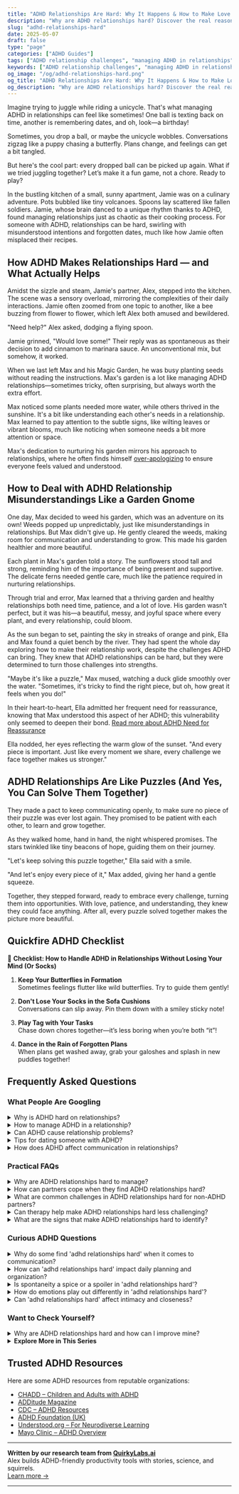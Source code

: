 ```yaml
---
title: "ADHD Relationships Are Hard: Why It Happens & How to Make Love Work"
description: "Why are ADHD relationships hard? Discover the real reasons behind the struggles—and how to build stronger, more joyful connections with practical, playful tips."
slug: "adhd-relationships-hard"
date: 2025-05-07
draft: false
type: "page"
categories: ["ADHD Guides"]
tags: ["ADHD relationship challenges", "managing ADHD in relationships", "ADHD communication strategies", "understanding ADHD partners", "ADHD emotional connection", "ADHD dating advice", "healthy ADHD relationship habits"]
keywords: ["ADHD relationship challenges", "managing ADHD in relationships", "ADHD communication strategies", "understanding ADHD partners", "ADHD emotional connection", "ADHD dating advice", "healthy ADHD relationship habits"]
og_image: "/og/adhd-relationships-hard.png"
og_title: "ADHD Relationships Are Hard: Why It Happens & How to Make Love Work"
og_description: "Why are ADHD relationships hard? Discover the real reasons behind the struggles—and how to build stronger, more joyful connections with practical, playful tips."
---
```


Imagine trying to juggle while riding a unicycle. That's what managing ADHD in relationships can feel like sometimes! One ball is texting back on time, another is remembering dates, and oh, look—a birthday!

Sometimes, you drop a ball, or maybe the unicycle wobbles. Conversations zigzag like a puppy chasing a butterfly. Plans change, and feelings can get a bit tangled.

But here's the cool part: every dropped ball can be picked up again. What if we tried juggling together? Let’s make it a fun game, not a chore. Ready to play?

In the bustling kitchen of a small, sunny apartment, Jamie was on a culinary adventure. Pots bubbled like tiny volcanoes. Spoons lay scattered like fallen soldiers. Jamie, whose brain danced to a unique rhythm thanks to ADHD, found managing relationships just as chaotic as their cooking process. For someone with ADHD, relationships can be hard, swirling with misunderstood intentions and forgotten dates, much like how Jamie often misplaced their recipes.

## How ADHD Makes Relationships Hard — and What Actually Helps

Amidst the sizzle and steam, Jamie's partner, Alex, stepped into the kitchen. The scene was a sensory overload, mirroring the complexities of their daily interactions. Jamie often zoomed from one topic to another, like a bee buzzing from flower to flower, which left Alex both amused and bewildered. 

"Need help?" Alex asked, dodging a flying spoon. 

Jamie grinned, "Would love some!" Their reply was as spontaneous as their decision to add cinnamon to marinara sauce. An unconventional mix, but somehow, it worked.

When we last left Max and his Magic Garden, he was busy planting seeds without reading the instructions. Max's garden is a lot like managing ADHD relationships—sometimes tricky, often surprising, but always worth the extra effort.

Max noticed some plants needed more water, while others thrived in the sunshine. It's a bit like understanding each other's needs in a relationship. Max learned to pay attention to the subtle signs, like wilting leaves or vibrant blooms, much like noticing when someone needs a bit more attention or space.

Max's dedication to nurturing his garden mirrors his approach to relationships, where he often finds himself [over-apologizing](/pages/adhd-over-apologizing/) to ensure everyone feels valued and understood.

## How to Deal with ADHD Relationship Misunderstandings Like a Garden Gnome

One day, Max decided to weed his garden, which was an adventure on its own! Weeds popped up unpredictably, just like misunderstandings in relationships. But Max didn't give up. He gently cleared the weeds, making room for communication and understanding to grow. This made his garden healthier and more beautiful.

Each plant in Max's garden told a story. The sunflowers stood tall and strong, reminding him of the importance of being present and supportive. The delicate ferns needed gentle care, much like the patience required in nurturing relationships.

Through trial and error, Max learned that a thriving garden and healthy relationships both need time, patience, and a lot of love. His garden wasn't perfect, but it was his—a beautiful, messy, and joyful space where every plant, and every relationship, could bloom.

As the sun began to set, painting the sky in streaks of orange and pink, Ella and Max found a quiet bench by the river. They had spent the whole day exploring how to make their relationship work, despite the challenges ADHD can bring. They knew that ADHD relationships can be hard, but they were determined to turn those challenges into strengths.

"Maybe it's like a puzzle," Max mused, watching a duck glide smoothly over the water. "Sometimes, it's tricky to find the right piece, but oh, how great it feels when you do!"

In their heart-to-heart, Ella admitted her frequent need for reassurance, knowing that Max understood this aspect of her ADHD; this vulnerability only seemed to deepen their bond. [Read more about ADHD Need for Reassurance](/pages/adhd-need-for-reassurance/)

Ella nodded, her eyes reflecting the warm glow of the sunset. "And every piece is important. Just like every moment we share, every challenge we face together makes us stronger."

## ADHD Relationships Are Like Puzzles (And Yes, You Can Solve Them Together)

They made a pact to keep communicating openly, to make sure no piece of their puzzle was ever lost again. They promised to be patient with each other, to learn and grow together.

As they walked home, hand in hand, the night whispered promises. The stars twinkled like tiny beacons of hope, guiding them on their journey.

"Let's keep solving this puzzle together," Ella said with a smile.

"And let's enjoy every piece of it," Max added, giving her hand a gentle squeeze.

Together, they stepped forward, ready to embrace every challenge, turning them into opportunities. With love, patience, and understanding, they knew they could face anything. After all, every puzzle solved together makes the picture more beautiful.

## Quickfire ADHD Checklist

🌟 **Checklist: How to Handle ADHD in Relationships Without Losing Your Mind (Or Socks)**

1. **Keep Your Butterflies in Formation**  
   Sometimes feelings flutter like wild butterflies. Try to guide them gently!

2. **Don't Lose Your Socks in the Sofa Cushions**  
   Conversations can slip away. Pin them down with a smiley sticky note!

3. **Play Tag with Your Tasks**  
   Chase down chores together—it’s less boring when you’re both “it”!

4. **Dance in the Rain of Forgotten Plans**  
   When plans get washed away, grab your galoshes and splash in new puddles together!

## Frequently Asked Questions



### What People Are Googling

<details><summary>Why is ADHD hard on relationships?</summary><p>ADHD can definitely bring unique challenges to relationships, and recognizing this is a big step in managing them effectively. The symptoms of ADHD, like forgetfulness, distractibility, and impulsivity, might sometimes make partners feel overlooked or frustrated. It’s important to remember that these behaviors aren't intentional, and open communication can really help. Exploring strategies together, being patient, and educating yourselves about ADHD can strengthen your bond and foster understanding and support.</p></details>
<details><summary>How to manage ADHD in a relationship?</summary><p>Managing ADHD in a relationship can feel like a unique journey, but with open communication and teamwork, it can certainly be a rewarding one. First, openly discuss your ADHD with your partner, highlighting how it might affect your interactions and what strategies help you the most. Establishing a routine together can also provide structure and reduce misunderstandings. Lastly, remember to celebrate each other's strengths and have patience with each other's challenges—it's all about growing together in understanding and love.</p></details>
<details><summary>Can ADHD cause relationship problems?</summary><p>Absolutely, ADHD can sometimes contribute to challenges in relationships, but understanding and awareness can make a big difference. Symptoms like distractibility, forgetfulness, and impulsivity may lead to misunderstandings or frustrations between partners. However, with open communication and mutual understanding, many couples navigate these challenges successfully. Remember, every relationship has its unique dynamics, and with the right strategies and support, you can build a strong, loving connection.</p></details>
<details><summary>Tips for dating someone with ADHD?</summary><p>Dating someone with ADHD can be a wonderful journey filled with spontaneity and passion! It's helpful to embrace open and patient communication, as this sets a solid foundation for understanding each other's needs and boundaries. Remember, flexibility can be key—plans might change at the last minute and it's great to go with the flow when possible. Lastly, celebrating their unique perspective and creativity can enhance your connection and make your time together even more enjoyable!</p></details>
<details><summary>How does ADHD affect communication in relationships?</summary><p>ADHD can certainly add a unique layer to communication in relationships! Sometimes, if you have ADHD, you might find yourself interrupting loved ones during conversations or missing out on key details. This happens not because you don't care, but because your brain juggles a lot at once, and it might stray into hyperfocus or get hooked by distractions. The good news is, with awareness and strategies like active listening and structured conversations, you can enhance communication and deepen your connections. It's all about finding what works best for you and your relationships.</p></details>



### Practical FAQs

<details><summary>Why are ADHD relationships hard to manage?</summary><p>Managing relationships when you have ADHD can indeed present some unique challenges, but it’s really understandable why. ADHD can affect communication, attention to detail, and the ability to manage time, which are all important in maintaining relationships. It might mean sometimes forgetting dates or being impulsive in conversations. Remember, though, with the right strategies and understanding, these relationships can be just as deep and rewarding. Let’s explore ways to communicate your needs and understand each other better—it’s all about finding that balance and support.</p></details>
<details><summary>How can partners cope when they find ADHD relationships hard?</summary><p>Navigating a relationship where ADHD plays a role can definitely bring unique challenges, but it also offers wonderful opportunities for growth and closeness. Open communication is key—discussing each other's needs openly and patiently can help both partners feel understood and valued. Consider setting aside time for regular check-ins where you both can share feelings, manage expectations, and celebrate small victories together. Lastly, learning together about ADHD can deepen empathy and understanding, transforming challenges into shared journeys of support and discovery.</p></details>
<details><summary>What are common challenges in ADHD relationships hard for non-ADHD partners?</summary><p>Absolutely, navigating relationships when one partner has ADHD can definitely bring unique challenges! Non-ADHD partners often find it tricky to understand the inconsistency in attention that their ADHD partner might show—sometimes they’re super-focused, while at other times they might seem distant or distracted. This can sometimes feel like a lack of interest or care, which isn’t the case at all. It’s also common for non-ADHD partners to feel overwhelmed by the more spontaneous and less structured approach their partners may have towards life and responsibilities. Understanding and communication from both sides can really help bridge these gaps and strengthen the relationship.</p></details>
<details><summary>Can therapy help make ADHD relationships hard less challenging?</summary><p>Absolutely, therapy can be a wonderful tool for enhancing relationships impacted by ADHD. It provides a safe space to explore communication styles, understand each other's perspectives, and develop strategies tailored to your unique needs. Therapy can also help in managing emotions and expectations, which often brings a greater sense of empathy and patience between partners. So, it's definitely worth considering as a supportive step towards a healthier, more understanding relationship.</p></details>
<details><summary>What are the signs that make ADHD relationships hard to identify?</summary><p>Absolutely, it's important to recognize that ADHD can subtly influence relationships, and sometimes these signs might not be so obvious. Individuals with ADHD might struggle with consistency in communication or forget important dates and details, which can be misconstrued as lack of interest or care. Additionally, impulsivity common in ADHD can lead to sudden decisions that might bewilder partners not familiar with such patterns. It’s crucial to approach these behaviors with understanding and to communicate openly about the unique challenges ADHD brings into relationships.</p></details>



### Curious ADHD Questions

<details><summary>Why do some find 'adhd relationships hard' when it comes to communication?</summary><p>Navigating relationships when you have ADHD can sometimes feel like you’re trying to tune into a radio station that just won’t come in clearly. Communication challenges often arise because ADHD can affect how one processes information, manages emotional responses, and maintains attention during conversations. It’s not uncommon for misunderstandings to pop up, like accidentally interrupting or forgetting important details. Remember, these moments aren’t a reflection of anyone’s feelings about the relationship; they’re just part of the unique wiring of ADHD. With a bit of patience and open, loving dialogue about each person's needs and experiences, you can tune into each other more clearly and strengthen your connection.</p></details>
<details><summary>How can 'adhd relationships hard' impact daily planning and organization?</summary><p>Absolutely, navigating relationships when you have ADHD can indeed add an extra layer of challenge to daily planning and organization. The fluctuating focus and sometimes overwhelming emotions can make it tricky to maintain consistency in tasks and appointments. It’s like trying to juggle while the size and weight of the balls keep changing – one moment you might feel super in sync, and the next, it's a bit like chasing a runaway train. Remember, it’s perfectly okay to seek understanding and support from your loved ones, and using tools like calendars or reminders can be a cozy blanket of structure in your relationship dynamics.</p></details>
<details><summary>Is spontaneity a spice or a spoiler in 'adhd relationships hard'?</summary><p>Spontaneity can definitely be a delightful spice in relationships, especially those touched by ADHD! It brings a unique zest, keeping things fresh and exciting, which can be wonderfully energizing for both partners. However, it's important to blend this with a bit of predictability and structure to ensure everyone feels secure and understood. Finding that balance can turn spontaneity from a potential spoiler to a charming and vibrant part of your relationship dynamic.</p></details>
<details><summary>How do emotions play out differently in 'adhd relationships hard'?</summary><p>Absolutely, emotions can indeed feel more intense in relationships where ADHD is in the mix. This intensity is often because individuals with ADHD can experience emotions more vividly and unpredictably, a phenomenon sometimes called "emotional dysregulation." It’s like having a volume knob for feelings that can suddenly turn way up. Understanding and patience from both partners can make a huge difference, so it’s always key to communicate openly about each other’s experiences and work together on strategies that honor these emotional waves.</p></details>
<details><summary>Can 'adhd relationships hard' affect intimacy and closeness?</summary><p>Absolutely, relationships where one or both partners have ADHD can experience unique challenges, including in areas of intimacy and closeness. ADHD can sometimes lead to misunderstandings or feelings of neglect, as distractibility and forgetfulness can be misinterpreted as lack of interest or care. However, with open communication and a mutual commitment to understanding each other's needs, intimacy can be deeply enriched. Remember, the key often lies in navigating these challenges together, using them as stepping stones to build a stronger, more empathetic relationship.</p></details>



### Want to Check Yourself?

<details><summary>Why are ADHD relationships hard and how can I improve mine?</summary><p>Navigating relationships when you have ADHD can indeed be challenging, but remember, you're not alone in this! ADHD can sometimes make things like communication, focus, and managing emotions a bit trickier, which affects how you connect with others. To improve your relationship, open communication about your ADHD and how it impacts you can be incredibly helpful. Together, you and your partner can explore strategies like setting reminders for important dates, breaking tasks into smaller steps, and scheduling regular check-ins to share feelings and needs. Remember, every step you take towards understanding each other's needs strengthens your bond.</p></details>

<script type="application/ld+json">
{
  "@context": "https://schema.org",
  "@type": "FAQPage",
  "mainEntity": [
    {
      "@type": "Question",
      "name": "Why is ADHD hard on relationships?",
      "acceptedAnswer": {
        "@type": "Answer",
        "text": "ADHD can definitely bring unique challenges to relationships, and recognizing this is a big step in managing them effectively. The symptoms of ADHD, like forgetfulness, distractibility, and impulsivity, might sometimes make partners feel overlooked or frustrated. It\u2019s important to remember that these behaviors aren't intentional, and open communication can really help. Exploring strategies together, being patient, and educating yourselves about ADHD can strengthen your bond and foster understanding and support."
      }
    },
    {
      "@type": "Question",
      "name": "How to manage ADHD in a relationship?",
      "acceptedAnswer": {
        "@type": "Answer",
        "text": "Managing ADHD in a relationship can feel like a unique journey, but with open communication and teamwork, it can certainly be a rewarding one. First, openly discuss your ADHD with your partner, highlighting how it might affect your interactions and what strategies help you the most. Establishing a routine together can also provide structure and reduce misunderstandings. Lastly, remember to celebrate each other's strengths and have patience with each other's challenges\u2014it's all about growing together in understanding and love."
      }
    },
    {
      "@type": "Question",
      "name": "Can ADHD cause relationship problems?",
      "acceptedAnswer": {
        "@type": "Answer",
        "text": "Absolutely, ADHD can sometimes contribute to challenges in relationships, but understanding and awareness can make a big difference. Symptoms like distractibility, forgetfulness, and impulsivity may lead to misunderstandings or frustrations between partners. However, with open communication and mutual understanding, many couples navigate these challenges successfully. Remember, every relationship has its unique dynamics, and with the right strategies and support, you can build a strong, loving connection."
      }
    },
    {
      "@type": "Question",
      "name": "Tips for dating someone with ADHD?",
      "acceptedAnswer": {
        "@type": "Answer",
        "text": "Dating someone with ADHD can be a wonderful journey filled with spontaneity and passion! It's helpful to embrace open and patient communication, as this sets a solid foundation for understanding each other's needs and boundaries. Remember, flexibility can be key\u2014plans might change at the last minute and it's great to go with the flow when possible. Lastly, celebrating their unique perspective and creativity can enhance your connection and make your time together even more enjoyable!"
      }
    },
    {
      "@type": "Question",
      "name": "How does ADHD affect communication in relationships?",
      "acceptedAnswer": {
        "@type": "Answer",
        "text": "ADHD can certainly add a unique layer to communication in relationships! Sometimes, if you have ADHD, you might find yourself interrupting loved ones during conversations or missing out on key details. This happens not because you don't care, but because your brain juggles a lot at once, and it might stray into hyperfocus or get hooked by distractions. The good news is, with awareness and strategies like active listening and structured conversations, you can enhance communication and deepen your connections. It's all about finding what works best for you and your relationships."
      }
    }
  ]
}
</script>
<script type="application/ld+json">
{
  "@context": "https://schema.org",
  "@type": "Article",
  "author": {
    "@type": "Person",
    "name": "QuirkyLabs",
    "url": "https://quirkylabs.ai/about"
  },
  "headline": "\"Unlock Joy: Why ADHD Relationships Hard Can Mean More Love!\"",
  "mainEntityOfPage": "https://blog.quirkylabs.ai/pages/adhd-relationships-hard/",
  "datePublished": "2025-05-07"
}
</script>
<script type="application/ld+json">
{
  "@context": "https://schema.org",
  "@type": "BreadcrumbList",
  "itemListElement": [
    {
      "@type": "ListItem",
      "position": 1,
      "name": "Home",
      "item": "https://quirkylabs.ai/"
    },
    {
      "@type": "ListItem",
      "position": 2,
      "name": "Blog",
      "item": "https://blog.quirkylabs.ai/"
    },
    {
      "@type": "ListItem",
      "position": 3,
      "name": "\"Unlock Joy: Why ADHD Relationships Hard Can Mean More Love!\"",
      "item": "https://blog.quirkylabs.ai/pages/adhd-relationships-hard/"
    }
  ]
}
</script>

<details>
<summary><strong>Explore More in This Series</strong></summary>

- [Adhd Sabotaging Relationships](/pages/adhd-sabotaging-relationships/)
- [Adhd Fear Of Rejection](/pages/adhd-fear-of-rejection/)
- [Adhd Fear Of Abandonment](/pages/adhd-fear-of-abandonment/)
- [Adhd Impossible To Live With](/pages/adhd-impossible-to-live-with/)
- [Adhd Too Much For Others](/pages/adhd-too-much-for-others/)
- [Adhd People Leave Me](/pages/adhd-people-leave-me/)
- [Adhd Want Love But Hide](/pages/adhd-want-love-but-hide/)
- [Adhd Why Cant I Love Myself](/pages/adhd-self-love-struggles/)
</details>



## Trusted ADHD Resources

Here are some ADHD resources from reputable organizations:

- [CHADD – Children and Adults with ADHD](https://chadd.org)
- [ADDitude Magazine](https://www.additudemag.com)
- [CDC – ADHD Resources](https://www.cdc.gov/ncbddd/adhd)
- [ADHD Foundation (UK)](https://www.adhdfoundation.org.uk)
- [Understood.org – For Neurodiverse Learning](https://www.understood.org)
- [Mayo Clinic – ADHD Overview](https://www.mayoclinic.org/diseases-conditions/adhd)


---

**Written by our research team from [QuirkyLabs.ai](https://quirkylabs.ai)**  
Alex builds ADHD-friendly productivity tools with stories, science, and squirrels.  
[Learn more →](https://quirkylabs.ai)

---
